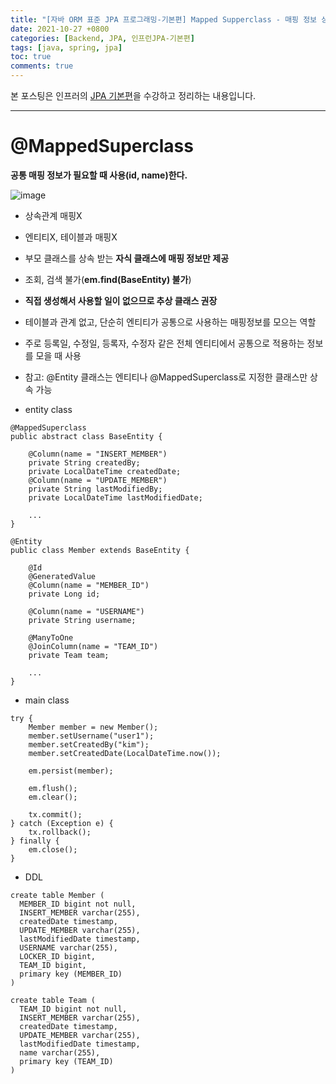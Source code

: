 ```yaml
---
title: "[자바 ORM 표준 JPA 프로그래밍-기본편] Mapped Supperclass - 매핑 정보 상속"
date: 2021-10-27 +0800
categories: [Backend, JPA, 인프런JPA-기본편]
tags: [java, spring, jpa]
toc: true
comments: true
---
```


본 포스팅은 인프러의 [JPA 기본편](https://www.inflearn.com/course/ORM-JPA-Basic#)을 수강하고 정리하는 내용입니다.

<hr>

# @MappedSuperclass
<b>공통 매핑 정보가 필요할 때 사용(id, name)한다.</b>

![image](https://user-images.githubusercontent.com/44339530/139006517-7aa831ed-2e07-4533-a718-69ba36c91f60.png)

- 상속관계 매핑X
- 엔티티X, 테이블과 매핑X
- 부모 클래스를 상속 받는 <b>자식 클래스에 매핑 정보만 제공</b>
- 조회, 검색 불가(<b>em.find(BaseEntity) 불가</b>)
- <b>직접 생성해서 사용할 일이 없으므로 추상 클래스 권장</b>
- 테이블과 관계 없고, 단순히 엔티티가 공통으로 사용하는 매핑정보를 모으는 역할
- 주로 등록일, 수정일, 등록자, 수정자 같은 전체 엔티티에서 공통으로 적용하는 정보를 모을 때 사용
- 참고: @Entity 클래스는 엔티티나 @MappedSuperclass로 지정한 클래스만 상속 가능

- entity class

~~~
@MappedSuperclass
public abstract class BaseEntity {

    @Column(name = "INSERT_MEMBER")
    private String createdBy;
    private LocalDateTime createdDate;
    @Column(name = "UPDATE_MEMBER")
    private String lastModifiedBy;
    private LocalDateTime lastModifiedDate;

    ...
}

@Entity
public class Member extends BaseEntity {

    @Id
    @GeneratedValue
    @Column(name = "MEMBER_ID")
    private Long id;

    @Column(name = "USERNAME")
    private String username;

    @ManyToOne
    @JoinColumn(name = "TEAM_ID")
    private Team team;

    ...
}
~~~

- main class

~~~
try {
    Member member = new Member();
    member.setUsername("user1");
    member.setCreatedBy("kim");
    member.setCreatedDate(LocalDateTime.now());

    em.persist(member);

    em.flush();
    em.clear();

    tx.commit();
} catch (Exception e) {
    tx.rollback();
} finally {
    em.close();
}
~~~

- DDL

~~~
create table Member (
  MEMBER_ID bigint not null,
  INSERT_MEMBER varchar(255),
  createdDate timestamp,
  UPDATE_MEMBER varchar(255),
  lastModifiedDate timestamp,
  USERNAME varchar(255),
  LOCKER_ID bigint,
  TEAM_ID bigint,
  primary key (MEMBER_ID)
)

create table Team (
  TEAM_ID bigint not null,
  INSERT_MEMBER varchar(255),
  createdDate timestamp,
  UPDATE_MEMBER varchar(255),
  lastModifiedDate timestamp,
  name varchar(255),
  primary key (TEAM_ID)
)
~~~